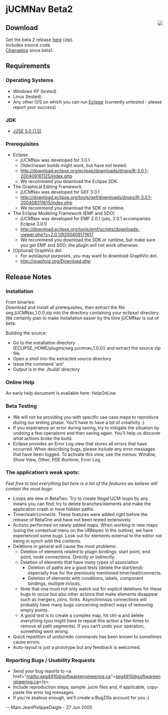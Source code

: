 # jUCMNav Beta2

<img align = "right" src="<img/logoFinal.gif">

## Download

Get the beta 2 release
[here](att/seg.jUCMNav_1.0.0_beta2.zip)
(zip).  
Includes source code.  
[Changelog](att/changelog_since_beta1.txt) since beta1.

## Requirements

### Operating Systems

  - Windows XP (tested)
  - Linux (tested)
  - Any other O/S on which you can run [Eclipse](http://www.eclipse.org)
    (currently untested - please report your success)

### JDK

  - [J2SE 5.0 (1.5)](http://java.sun.com/j2se/1.5.0/index.jsp)

### Prerequisites

  - Eclipse
      - jUCMNav was developed for 3.0.1
      - Older/newer builds might work, but have not tested.
      - <http://download.eclipse.org/eclipse/downloads/drops/R-3.0.1-200409161125/index.php>
      - We recommend you download the Eclipse SDK.
  - The Graphical Editing Framework
      - jUCMNav was developed for GEF 3.0.1
      - <http://download.eclipse.org/tools/gef/downloads/drops/R-3.0.1-200408311615/index.php>
      - We recommend you download the SDK or runtime.
  - The Eclipse Modeling Framework (EMF and SDO)
      - jUCMNav was developed for EMF 2.0.1 (yes, 2.0.1 accompanies
        Eclipse 3.0.1)
      - <http://download.eclipse.org/tools/emf/scripts/downloads-viewer.php?s=2.0.1/R200409171617>
      - We recommend you download the SDK or runtime, but make sure you
        get EMF and SDO; the plugin will not work otherwise.
  - \[Optional\] GraphViz dot
      - For autolayout purposes, you may want to download GraphViz dot.
      - <http://graphviz.org/Download.php>

## Release Notes

### Installation

From binaries:  
Download and install all prerequisites, then extract the file
seg.jUCMNav\_1.0.0.zip into the directory containing your eclipse/
directory. We certainly plan to make installation easier by the time
jUCMNav is out of beta.

Building the source:  

  - Go to the installation directory
    (ECLIPSE\_HOME/plugins/seg.jucmnav\_1.0.0/) and extract the source
    zip file.
  - Open a shell into the extracted source directory
  - Issue the command 'ant'
  - Output is in the ./build/ directory

### Online Help

An early help document is available here: HelpOnLine

### Beta Testing

  - We will not be providing you with specific use case maps to
    reproduce during our testing phase. You’ll have to have a bit of
    creativity :)
  - If you experience an error during saving, try to mitigate the
    situation by undoing a few operations and then saving again. You’ll
    help us discover what actions broke the build.
  - Eclipse provides an Error Log view that stores all errors that have
    occurred. When describing bugs, please include any error messages
    that have been logged. To activate this view, use the menus: Window,
    Show View, Other, PDE Runtime, Error Log.

### The application’s weak spots:

*Feel free to test everything but here is a list of the features we
believe will contain the most bugs:*

  - Loops are new in BetaTwo. Try to create illegal UCM loops by any
    means you can find; try to delete branches/elements and make the
    application crash or have hidden paths.
  - Timer/wait/connects: These features were added right before the
    release of BetaOne and have not been tested extensively.
  - Actions performed on newly added maps. When working in new maps
    (using the contextual menu on the URNspec in the outline), we have
    experienced some bugs. Look out for elements external to the editor
    not being in synch with the contents.
  - Deletions in general will cause the most problems:
      - Deletion of elements related to plugin bindings: start point,
        end point, node connections. Directly or indirectly.
      - Deletion of elements that have many types of association
          - Deletion of paths are a good tests (delete the start/end):
            especially true for the previously mentioned
            timer/wait/connects.
          - Deletion of elements with conditions, labels, component
            bindings, multiple in/outs.
      - Note that one must not only watch out for explicit deletions for
        these bugs to occur but also other actions that make elements
        disappear such as mergers, joins, forks. Asynchronous
        connections will probably have many bugs concerning indirect
        ways of removing empty points.
      - A good test is to create a complex map, hit ctrl-a and delete
        everything (you might have to repeat this action a few times to
        remove all path segments). If you can’t undo your operation,
        something went wrong.
  - Quick repetition of undo/redo commands has been known to sometimes
    cause errors.
  - Auto-layout is just a prototype but any feedback is welcomed.

### Reporting Bugs / Usability Requests

  - Send your bug reports to \<a
    href="[mailto:seg4910@softwareengineering.ca](mailto:seg4910@softwareengineering.ca)"\><seg4910@softwareengineering.ca>\</a\>.
  - Include reproduction steps, sample .jucm files and, if applicable,
    copy-paste the error log messages.
  - If you're zealous enough, we'll create a BugZilla account for you :)

\-- Main.JeanPhilippeDaigle - 27 Jun 2005
